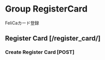 # Group RegisterCard
FeliCaカード登録

## Register Card [/register_card/]
### Create Register Card [POST]

